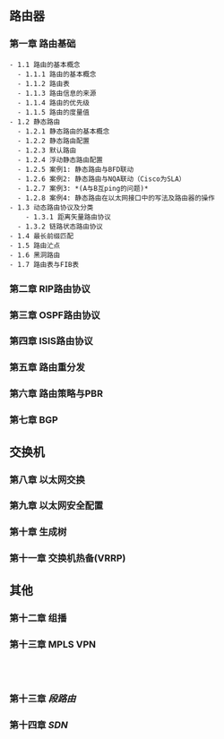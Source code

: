 ## 路由器
### 第一章 路由基础
	- 1.1 路由的基本概念
      - 1.1.1 路由的基本概念
	  - 1.1.2 路由表
	  - 1.1.3 路由信息的来源
	  - 1.1.4 路由的优先级
	  - 1.1.5 路由的度量值
	- 1.2 静态路由
	  - 1.2.1 静态路由的基本概念
	  - 1.2.2 静态路由配置
	  - 1.2.3 默认路由
      - 1.2.4 浮动静态路由配置
      - 1.2.5 案例1: 静态路由与BFD联动
      - 1.2.6 案例2: 静态路由与NQA联动（Cisco为SLA）
      - 1.2.7 案例3: *(A与B互ping的问题)*
      - 1.2.8 案例4: 静态路由在以太网接口中的写法及路由器的操作
	- 1.3 动态路由协议及分类
        - 1.3.1 距离矢量路由协议
	  - 1.3.2 链路状态路由协议
    - 1.4 最长前缀匹配
    - 1.5 路由汒点
    - 1.6 黑洞路由
    - 1.7 路由表与FIB表
### 第二章 RIP路由协议
### 第三章 OSPF路由协议
### 第四章 ISIS路由协议
### 第五章 路由重分发
### 第六章 路由策略与PBR
### 第七章 BGP

## 交换机
### 第八章 以太网交换
### 第九章 以太网安全配置
### 第十章 生成树
### 第十一章 交换机热备(VRRP)

## 其他
### 第十二章 组播
### 第十三章 MPLS VPN

<br>
<br>

### 第十三章 _段路由_
### 第十四章 _SDN_